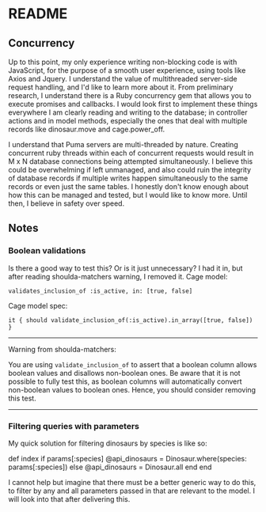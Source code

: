 # README

## Concurrency
Up to this point, my only experience writing non-blocking code is with JavaScript, for the purpose of a smooth user experience, using tools like Axios and Jquery. I understand the value of multithreaded server-side request handling, and I'd like to learn more about it. From preliminary research, I understand there is a Ruby concurrency gem that allows you to execute promises and callbacks.
I would look first to implement these things everywhere I am clearly reading and writing to the database; in controller actions and in model methods, especially the ones that deal with multiple records like dinosaur.move and cage.power_off.

I understand that Puma servers are multi-threaded by nature. Creating concurrent ruby threads within each of concurrent requests would result in M x N database connections being attempted simultaneously. I believe this could be overwhelming if left unmanaged, and also could ruin the integrity of database records if multiple writes happen simultaneously to the same records or even just the same tables. I honestly don't know enough about how this can be managed and tested, but I would like to know more. Until then, I believe in safety over speed.

## Notes

### Boolean validations
Is there a good way to test this? Or is it just unnecessary? I had it in, but after reading shoulda-matchers warning, I removed it.
  Cage model:
```
validates_inclusion_of :is_active, in: [true, false]
```
  Cage model spec:
```
it { should validate_inclusion_of(:is_active).in_array([true, false]) }
```
************************************************************************
Warning from shoulda-matchers:

You are using `validate_inclusion_of` to assert that a boolean column
allows boolean values and disallows non-boolean ones. Be aware that it
is not possible to fully test this, as boolean columns will
automatically convert non-boolean values to boolean ones. Hence, you
should consider removing this test.
************************************************************************

### Filtering queries with parameters
My quick solution for filtering dinosaurs by species is like so:

  def index
    if params[:species]
      @api_dinosaurs = Dinosaur.where(species: params[:species])
    else
      @api_dinosaurs = Dinosaur.all
    end
  end

I cannot help but imagine that there must be a better generic way to do this, to filter by any and all parameters passed in that are relevant to the model. I will look into that after delivering this.